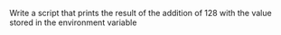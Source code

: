 Write a script that prints the result of the addition of 128 with the value stored in the environment variable 
